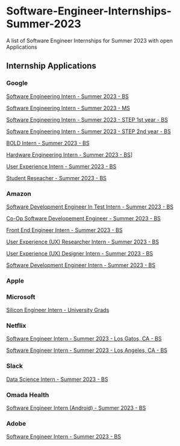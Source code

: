 # Software-Engineer-Internships-Summer-2023
A list of Software Engineer Internships for Summer 2023 with open Applications

## Internship Applications

### Google
 [Software Engineering Intern - Summer 2023 - BS](https://careers.google.com/jobs/results/89501439778267846-software-engineering-intern-summer-2023/?page=7)
 
 [Software Engineering Intern - Summer 2023 - MS](https://careers.google.com/jobs/results/112466529246683846-software-engineering-intern-ms-summer-2023/)
 
 [Software Engineering Intern - Summer 2023 - STEP 1st year - BS](https://careers.google.com/jobs/results/123387565928522438-step-intern-first-year-student-summer-2023/)
 
 [Software Engineering Intern - Summer 2023 - STEP 2nd year - BS](https://careers.google.com/jobs/results/105373167419040454-step-intern-second-year-student-summer-2023/?hl=lv)
 
 [BOLD Intern - Summer 2023 - BS](https://careers.google.com/jobs/results/99329665518183110-bold-intern-summer-2023/?company=Google&page=3&utm_campaign=google_jobs_apply&utm_medium=organic&utm_source=google_jobs_apply)
 
 [Hardware Engineering Intern - Summer 2023 - BS](https://careers.google.com/jobs/results/118392690761966278-hardware-engineering-intern-summer-2023/?degree=BACHELORS&degree=MASTERS&distance=50&employment_type=INTERN&location=Los%20Angeles,%20CA,%20USA&location=Mountain%20View,%20CA,%20USA&location=Palo%20Alto,%20CA,%20USA&location=San%20Francisco,%20CA,%20USA)]
 
 [User Experience Intern - Summer 2023 - BS](https://careers.google.com/jobs/results/97922120714986182-user-experience-intern-summer-2023/?degree=BACHELORS&degree=MASTERS&distance=50&employment_type=INTERN&location=Los%20Angeles,%20CA,%20USA&location=Mountain%20View,%20CA,%20USA&location=Palo%20Alto,%20CA,%20USA&location=San%20Francisco,%20CA,%20USA)
 
 [Student Reseacher - Summer 2023 - BS](https://careers.google.com/jobs/results/115667124648583878-student-researcher-bs-2023/?degree=BACHELORS&degree=MASTERS&distance=50&employment_type=INTERN&location=Los%20Angeles,%20CA,%20USA&location=Mountain%20View,%20CA,%20USA&location=Palo%20Alto,%20CA,%20USA&location=San%20Francisco,%20CA,%20USA)
 

### Amazon
[Software Development Engineer In Test Intern - Summer 2023 - BS](https://www.amazon.jobs/en-gb/jobs/2220337/software-development-engineer-in-test-internship-2023-us)

[Co-Op Software Developement Engineer - Summer 2023 - BS](https://www.amazon.jobs/en-gb/jobs/2219897/co-op-software-development-engineer-2023-us)

[Front End Engineer Intern - Summer 2023 - BS](https://www.amazon.jobs/en-gb/jobs/2141835/front-end-engineer-internship-2023-us)

[User Experience (UX) Researcher Intern - Summer 2023 - BS](https://www.amazon.jobs/en-gb/jobs/2141799/user-experience-ux-researcher-intern-2023-us)

[User Experience (UX) Designer Intern - Summer 2023 - BS](https://www.amazon.jobs/en-gb/jobs/2141735/user-experience-ux-designer-internship-2023)

[Software Development Engineer Intern - Summer 2023 - BS](https://www.amazon.jobs/en-gb/jobs/2110678/software-development-engineer-internship-2023-us)

### Apple

### Microsoft
[Silicon Engineer Intern - University Grads](https://careers.microsoft.com/us/en/job/1381681/Silicon-Engineer-Intern-Opportunities-for-University-Graduates?jobsource=indeed&utm_source=indeed&utm_medium=indeed&utm_campaign=indeed-feed)


### Netflix

[Software Engineer Intern - Summer 2023 - Los Gatos, CA - BS](https://jobs.netflix.com/jobs/234866639)

[Software Engineer Intern - Summer 2023 - Los Angeles, CA - BS](https://jobs.netflix.com/jobs/234866639)

### Slack

[Data Science Intern - Summer 2023 - BS](https://university-uber.icims.com/jobs/118325/job?iis=marketing&iisn=Indeed&iisp=organic&rx_campaign=indeed0&rx_group=129666&rx_job=118325&rx_medium=cpc&rx_r=none&rx_source=indeed&rx_ts=20221020T185602Z&iis=marketing&iisn=indeed&iisp=organic&rx_p=G0TFTGD2GJ&rx_viewer=9a56370550b411ed946de14ebc55dc8e8f0a200c05184a669bbac575a0a0a454&mobile=false&width=1030&height=500&bga=true&needsRedirect=false&jan1offset=-480&jun1offset=-420)

### Omada Health

[Software Engineer Intern (Android) - Summer 2023 - BS](https://boards.greenhouse.io/omadahealth/jobs/4485984?gh_src=a39e42df1us)

### Adobe

[Software Engineer Intern - Summer 2023 - BS](https://careers.adobe.com/us/en/apply?jobSeqNo=ADOBUSR133391EXTERNALENUS&utm_source=linkedin&utm_medium=phenom-feeds&source=LinkedIn&step=1)



